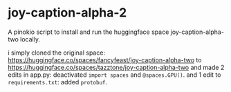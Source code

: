 # joy-caption-alpha-2

A pinokio script to install and run the huggingface space joy-caption-alpha-two locally.

i simply cloned the original space: https://huggingface.co/spaces/fancyfeast/joy-caption-alpha-two to https://huggingface.co/spaces/tazztone/joy-caption-alpha-two and made 2 edits in app.py: deactivated `import spaces` and  `@spaces.GPU()`. and 1 edit to `requirements.txt`: added `protobuf`.
